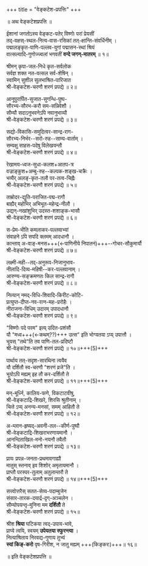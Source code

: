 +++
title = "वेङ्कटेश-प्रपत्तिः"
+++

  ॥ अथ वेङ्कटेशप्रपत्ति ॥  

ईशानां जगतोऽस्य वेङ्कट-पतेर् विष्णोः परां प्रेयसीं  
तद्-वक्षस्-स्थल-नित्य-वास-रसिकां तत्-क्षान्ति-संवर्धिनीम् ।  
पद्मालङ्कृत-पाणि-पल्लव-युगां पद्मासन-स्थां श्रियं  
वात्सल्यादि-गुणोज्ज्वलां भगवतीं **वन्दे जगन्-मातरम्** ॥ १॥
  
श्रीमन् कृपा-जल-निधे कृत-सर्वलोक  
सर्वज्ञ शक्त नत-वत्सल सर्व-शेषिन् ।  
स्वामिन् सुशील सुलभाश्रित-पारिजात  
श्री-वेङ्कटेश-चरणौ शरणं प्रपद्ये ॥ २॥  
  
आनूपुरार्पित-सुजात-सुगन्धि-पुष्प-  
सौरभ्य-सौरभ-करौ सम-सन्निवेशौ ।  
सौम्यौ सदाऽनुभवनेऽपि नवानुभाव्यौ  
श्री-वेङ्कटेश-चरणौ शरणं प्रपद्ये ॥ ३॥  
  
सद्यो-विकासि-समुदित्वर-सान्द्र-राग-  
सौरभ्य-निर्भर--सरो-रुह--साम्य-वार्ताम् ।  
सम्यक्षु साहस-पदेषु विलेखयन्तौ  
श्री-वेङ्कटेश-चरणौ शरणं प्रपद्ये ॥ ४॥  
  
रेखामय-ध्वज-सुधा-कलश+आतप-त्र  
वज्राङ्कुश+अम्बु-रुह--कल्पक-शङ्ख-चक्रैः ।  
भव्यैर् अलङ्-कृत-तलौ पर-तत्व-चिह्नैः  
श्री-वेङ्कटेश-चरणौ शरणं प्रपद्ये ॥ ५॥  
  
ताम्रोदर-द्युति-पराजित-पद्म-रागौ  
बाह्यैर् महोभिर् अभिभूत-महेन्द्र-नीलौ ।  
उद्यन्-नखांशुभिर् उदस्त-शशाङ्क-भासौ  
श्री-वेङ्कटेश-चरणौ शरणं प्रपद्ये ॥ ६॥  
  
स-प्रेम-भीति कमलाकर-पल्लवाभ्यां  
संवाहने ऽपि सपदि क्लमम् आदधानौ ।  
कान्ताव् अ-वाङ्-मनस+++(←पाणिनीये निपातनं)+++--गोचर-सौकुमार्यौ  
श्री-वेङ्कटेश-चरणौ शरणं प्रपद्ये ॥ ७॥  
  
लक्ष्मी-मही--तद्-अनुरूप-निजानुभाव-  
नीलादि-दिव्य-महिषी--कर-पल्लवानाम् ।  
आरुण्य-सङ्क्रमणतः किल सान्द्र-रागौ  
श्री-वेङ्कटेश-चरणौ शरणं प्रपद्ये ॥ ८॥  
  
नित्यान् नमद्-विधि-शिवादि-किरीट-कोटि-  
प्रत्युप्त-दीप्त-नव-रत्न-महः-प्ररोहैः ।  
नीराजना-विधिम् उदारम् उपादधानौ  
श्री-वेङ्कटेश-चरणौ शरणं प्रपद्ये ॥ ९॥  
  
"विष्णोः पदे परम" इत्य् उदित-प्रशंसौ  
यौ "मध्व+++(←कथम्??)+++ उत्स" इति भोग्यतया ऽप्य् उपात्तौ ।  
भूयस् "तथे"ति तव पाणि-तल-प्रदिष्टौ  
श्री-वेङ्कटेश-चरणौ शरणं प्रपद्ये ॥ १०॥+++(5)+++  
  
पार्थाय तत्-सदृश-सारथिना त्वयैव  
यौ दर्शितौ स्व-चरणौ "शरणं व्रजे"ति ।  
भूयोऽपि मह्यम् इह तौ कर-दर्शितौ ते  
श्री-वेङ्कटेश-चरणौ शरणं प्रपद्ये ॥ ११॥+++(5)+++  
  
मन्-मूर्ध्नि, कालिय-फणे, विकटाटवीषु,  
श्री-वेङ्कटाद्रि-शिखरे, शिरसि श्रुतीनाम् ।  
चित्ते ऽप्य् अनन्य-मनसां, समम् आहितौ ते  
श्री-वेङ्कटेश-चरणौ शरणं प्रपद्ये ॥ १२॥  
  
अ-म्लान-हृष्यद्-अवनी-तल--कीर्ण-पुष्पौ  
श्री-वेङ्कटाद्रि-शिखराभरणायमानौ ।  
आनन्दिताखिल-मनो-नयनौ तवैतौ  
श्री-वेङ्कटेश-चरणौ शरणं प्रपद्ये ॥ १३॥  
  
प्रायः प्रपन्न-जनता-प्रथमावगाह्यौ  
मातुस् स्तनाव् इव शिशोर् अमृतायमानौ ।  
प्राप्तौ परस्पर-तुलाम् अतुलान्तरौ ते  
श्री-वेङ्कटेश-चरणौ शरणं प्रपद्ये ॥ १४॥+++(5)+++  
  
सत्त्वोत्तरैस् सतत-सेव्य-पदाम्बुजेन  
संसार-तारक-दयार्द्र-दृग्-अञ्चलेन ।  
सौम्योपयन्तृ-मुनिना मम **दर्शितौ** ते  
श्री-वेङ्कटेश-चरणौ शरणं प्रपद्ये ॥ १५॥  
  
श्रीश **श्रिया** घटिकया त्वद्-उपाय-भावे,  
प्राप्ये त्वयि, स्वयम् **उपेयतया स्फुरन्त्या** ।  
नित्याश्रिताय निरवद्य-गुणाय तुभ्यं  
**स्यां किङ्-करो** वृष-गिरीश, न जातु मह्यम् +++(किङ्करः)+++॥ १६॥  
  
  ॥ इति वेङ्कटेशप्रपत्ति ॥  
